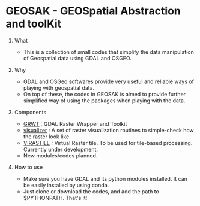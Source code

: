 
# GEOSAK - GEOSpatial Abstraction and toolKit

1. What
    - This is a collection of small codes that simplify the data manipulation of Geospatial data using GDAL and OSGEO.

2. Why
    - GDAL and OSGeo softwares provide very useful and reliable ways of playing with geospatial data.
    - On top of these, the codes in GEOSAK is aimed to provide further simplified way of using the packages when playing with the data.

3. Components
    - [GRWT](markdown/grwt.md) : GDAL Raster Wrapper and Toolkit
    - [visualizer](markdown/visualizer.md) : A set of raster visualization routines to simple-check how the raster look like
    - [VIRASTILE](virastile.md) : Virtual Raster tile. To be used for tile-based processing. Currently under development.
    - New modules/codes planned.

4. How to use
    - Make sure you have GDAL and its python modules installed. It can be easily installed by using conda.
    - Just clone or download the codes, and add the path to $PYTHONPATH. That's it!
